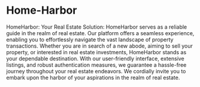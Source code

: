 # Home-Harbor
HomeHarbor: Your Real Estate Solution: 
HomeHarbor serves as a reliable guide in the realm of real estate. Our platform offers a seamless experience, enabling you to effortlessly navigate the vast landscape of property transactions. Whether you are in search of a new abode, aiming to sell your property, or interested in real estate investments, HomeHarbor stands as your dependable destination. With our user-friendly interface, extensive listings, and robust authentication measures, we guarantee a hassle-free journey throughout your real estate endeavors. We cordially invite you to embark upon the harbor of your aspirations in the realm of real estate.

